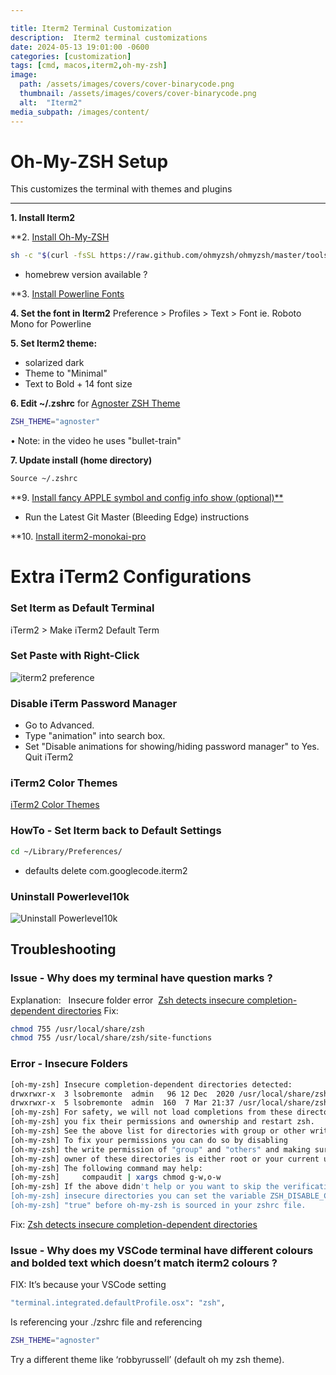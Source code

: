 ```yaml
---

title: Iterm2 Terminal Customization
description:  Iterm2 terminal customizations
date: 2024-05-13 19:01:00 -0600
categories: [customization]
tags: [cmd, macos,iterm2,oh-my-zsh]
image:
  path: /assets/images/covers/cover-binarycode.png
  thumbnail: /assets/images/covers/cover-binarycode.png
  alt:  "Iterm2"
media_subpath: /images/content/
---
```


# Oh-My-ZSH Setup
This customizes the terminal with themes and plugins

-----------------------------------------------
**1. Install Iterm2**

**2. [Install Oh-My-ZSH](https://gist.github.com/n1snt/454b879b8f0b7995740ae04c5fb5b7df)
```bash
sh -c "$(curl -fsSL https://raw.github.com/ohmyzsh/ohmyzsh/master/tools/install.sh)"
```
* homebrew version available ?

**3. [Install Powerline Fonts](https://github.com/powerline/fonts)

**4. Set the font in Iterm2**
Preference > Profiles > Text > Font
ie. Roboto Mono for Powerline

**5. Set Iterm2 theme:**
- solarized dark
- Theme to "Minimal"
- Text to Bold + 14 font size

**6. Edit ~/.zshrc** for [Agnoster ZSH Theme](https://github.com/agnoster/agnoster-zsh-theme)
```bash
ZSH_THEME="agnoster"
```
• Note: in the video he uses "bullet-train"

**7. Update install (home directory)**
```bash
Source ~/.zshrc
```

**9. [Install fancy APPLE symbol and config info show (optional)**](https://github.com/dylanaraps/neofetch/wiki/Installation)
- Run the Latest Git Master (Bleeding Edge) instructions

**10. [Install iterm2-monokai-pro](https://github.com/ayatmaulana/iterm2-monokai-pro)



# Extra iTerm2 Configurations


### Set Iterm as Default Terminal
iTerm2 > Make iTerm2 Default Term

### Set Paste with Right-Click
![iterm2 preference](iterm2.preferences.png)

### Disable iTerm Password Manager
- Go to Advanced. 
- Type "animation" into search box. 
- Set "Disable animations for showing/hiding password manager" to Yes. Quit iTerm2

### iTerm2 Color Themes
[iTerm2 Color Themes](https://iterm2colorschemes.com/)

### HowTo - Set Iterm back to Default Settings
```bash
cd ~/Library/Preferences/
```
- defaults delete com.googlecode.iterm2

### Uninstall Powerlevel10k
![Uninstall Powerlevel10k](uninstall.powerlevel10k.png)

## Troubleshooting
### Issue - Why does my terminal have question marks ?

Explanation:   Insecure folder error 
[Zsh detects insecure completion-dependent directories](https://stackoverflow.com/questions/61433167/zsh-detects-insecure-completion-dependent-directories)
Fix:
```bash
chmod 755 /usr/local/share/zsh
chmod 755 /usr/local/share/zsh/site-functions
```


### Error - Insecure Folders
```bash
[oh-my-zsh] Insecure completion-dependent directories detected:
drwxrwxr-x  3 lsobremonte  admin   96 12 Dec  2020 /usr/local/share/zsh
drwxrwxr-x  5 lsobremonte  admin  160  7 Mar 21:37 /usr/local/share/zsh/site-functions
[oh-my-zsh] For safety, we will not load completions from these directories until
[oh-my-zsh] you fix their permissions and ownership and restart zsh.
[oh-my-zsh] See the above list for directories with group or other writability.
[oh-my-zsh] To fix your permissions you can do so by disabling
[oh-my-zsh] the write permission of "group" and "others" and making sure that the
[oh-my-zsh] owner of these directories is either root or your current user.
[oh-my-zsh] The following command may help:
[oh-my-zsh]     compaudit | xargs chmod g-w,o-w
[oh-my-zsh] If the above didn't help or you want to skip the verification of
[oh-my-zsh] insecure directories you can set the variable ZSH_DISABLE_COMPFIX to
[oh-my-zsh] "true" before oh-my-zsh is sourced in your zshrc file.
```


Fix:
[Zsh detects insecure completion-dependent directories](https://stackoverflow.com/questions/61433167/zsh-detects-insecure-completion-dependent-directories)



### Issue - Why does my VSCode terminal have different colours and bolded text which doesn’t match iterm2 colours ? 

FIX:
It’s because your VSCode setting 
```bash
"terminal.integrated.defaultProfile.osx": "zsh",
```
Is referencing your ./zshrc file and referencing
```bash
ZSH_THEME="agnoster"
```
Try a different theme like ‘robbyrussell’ (default oh my zsh theme).
